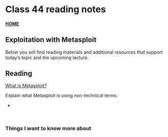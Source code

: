 # Class 44 reading notes

#### [HOME](https://cesarderio.github.io/reading-notes/)

## Exploitation with Metasploit

Below you will find reading materials and additional resources that support today’s topic and the upcoming lecture.

## Reading

[What is Metasploit?](https://www.csoonline.com/article/3379117/what-is-metasploit-and-how-to-use-this-popular-hacking-tool.html)

Explain what Metasploit is using non-technical terms

*

<br>

### Things I want to know more about
